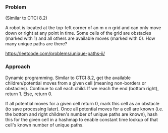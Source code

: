 ### Problem
(Similar to CTCI 8.2)

A robot is located at the top-left corner of an m x n grid and can only move down or right at any point in time.
Some cells of the grid are obstacles (marked with 1) and all others are available moves (marked with 0).
How many unique paths are there?

https://leetcode.com/problems/unique-paths-ii/

### Approach
Dynamic programming. Similar to CTCI 8.2, get the available children/potential moves from a given cell (meaning non-borders
or obstacles). Continue to call each child. If we reach the end (bottom right), return 1. Else, return 0.

If all potential moves for a given cell return 0, mark this cell as an obstacle (to save processing later). Once all
potential moves for a cell are known (i.e. the bottom and right children's number of unique paths are known), hash this
for the given cell in a hashmap to enable constant time lookup of that cell's known number of unique paths.